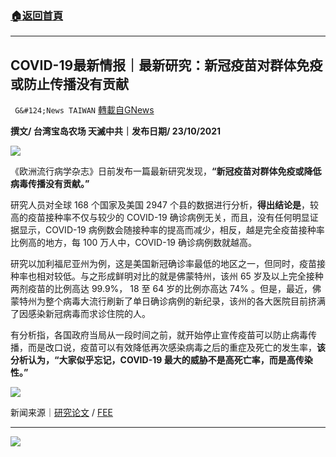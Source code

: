 ###  [:house:返回首頁](https://github.com/ourhimalayas/txt)
---


## COVID-19最新情报｜最新研究：新冠疫苗对群体免疫或防止传播没有贡献
` G&#124;News TAIWAN` [轉載自GNews](https://gnews.org/zh-hans/1612353/)

**撰文/ 台湾宝岛农场 天滅中共｜发布日期/ 23/10/2021**

![](https://assets.gnews.org/wp-content/uploads/2021/10/2222_0.jpg)

《欧洲流行病学杂志》日前发布一篇最新研究发现，**“新冠疫苗对群体免疫或降低病毒传播没有贡献。”**

研究人员对全球 168 个国家及美国 2947 个县的数据进行分析，**得出结论是**，较高的疫苗接种率不仅与较少的 COVID-19 确诊病例无关，而且，没有任何明显证据显示，COVID-19 病例数会随接种率的提高而减少，相反，越是完全疫苗接种率比例高的地方，每 100 万人中，COVID-19 确诊病例数就越高。

研究以加利福尼亚州为例，这是美国新冠确诊率最低的地区之一，但同时，疫苗接种率也相对较低。与之形成鲜明对比的就是佛蒙特州，该州 65 岁及以上完全接种两剂疫苗的比例高达 99.9%， 18 至 64 岁的比例亦高达 74% 。但是，最近，佛蒙特州为整个病毒大流行刷新了单日确诊病例的新纪录，该州的各大医院目前挤满了因感染新冠病毒而求诊住院的人。

有分析指，各国政府当局从一段时间之前，就开始停止宣传疫苗可以防止病毒传播，而是改口说，疫苗可以有效降低再次感染病毒之后的重症及死亡的发生率，**该分析认为，“大家似乎忘记，COVID-19 最大的威胁不是高死亡率，而是高传染性。”**

![](https://assets.gnews.org/wp-content/uploads/2021/10/14-6.jpg)

新闻来源｜[研究论文](https://www.ncbi.nlm.nih.gov/pmc/articles/PMC8481107/) / [FEE](https://fee.org/articles/vaccination-rates-not-linked-to-lower-covid-rates-epidemiology-paper-finds)

* * *

![](https://assets.gnews.org/wp-content/uploads/2021/10/Papercut-Style-Banner_2-1.jpg)
